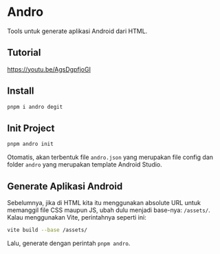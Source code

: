# Andro

Tools untuk generate aplikasi Android dari HTML.

## Tutorial

https://youtu.be/AgsDgpfjoGI

## Install

```bash
pnpm i andro degit
```

## Init Project

```bash
pnpm andro init
```

Otomatis, akan terbentuk file `andro.json` yang merupakan file config dan folder `andro` yang merupakan template Android Studio.

## Generate Aplikasi Android

Sebelumnya, jika di HTML kita itu menggunakan absolute URL untuk memanggil file CSS maupun JS, ubah dulu menjadi base-nya: `/assets/`. Kalau menggunakan Vite, perintahnya seperti ini:

```bash
vite build --base /assets/
```

Lalu, generate dengan perintah `pnpm andro`.
